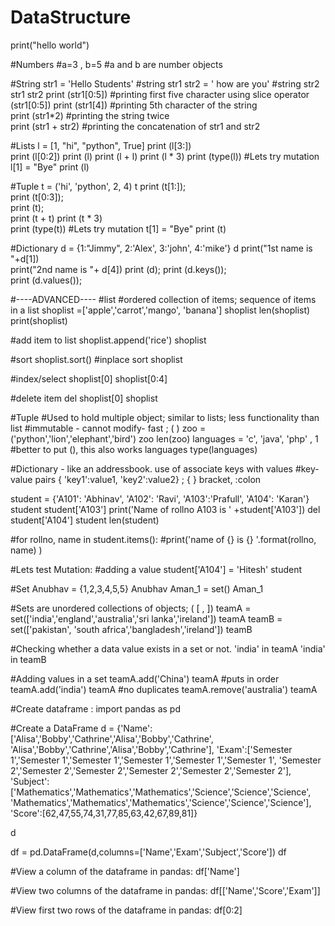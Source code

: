 # DataStructure



print("hello world")

#Numbers
#a=3 , b=5  #a and b are number objects 

#String
str1 = 'Hello Students' #string str1
str2 = ' how are you' #string str2  
str1
str2
print (str1[0:5]) #printing first five character using slice operator  
(str1[0:5])
print (str1[4]) #printing 5th character of the string  
print (str1*2) #printing the string twice  
print (str1 + str2) #printing the concatenation of str1 and str2

#Lists
l  = [1, "hi", "python", True] 
print (l[3:])  
print (l[0:2])
print (l) 
print (l + l) 
print (l * 3)
print (type(l))
#Lets try mutation 
l[1] = "Bye"
print (l)

#Tuple
t  = ('hi', 'python', 2, 4) 
t 
print (t[1:]);  
print (t[0:3]);  
print (t);  
print (t + t)
print (t * 3)  
print (type(t)) 
#Lets try mutation 
t[1] = "Bye"
print (t)

#Dictionary
d = {1:"Jimmy", 2:'Alex', 3:'john', 4:'mike'}
d
print("1st name is "+d[1])  
print("2nd name is "+ d[4]) 
print (d); 
print (d.keys());  
print (d.values());

#----ADVANCED----
#list
#ordered collection of items; sequence of items in a list
shoplist =['apple','carrot','mango', 'banana']
shoplist
len(shoplist)
print(shoplist)

#add item to list
shoplist.append('rice')
shoplist

#sort
shoplist.sort()  #inplace sort
shoplist

#index/select
shoplist[0]
shoplist[0:4]

#delete item
del shoplist[0]
shoplist

#Tuple
#Used to hold multiple object; similar to lists; less functionality than list
#immutable - cannot modify- fast ; ( )
zoo = ('python','lion','elephant','bird')
zoo
len(zoo)
languages = 'c', 'java', 'php' , 1 #better to put (), this also works
languages
type(languages)

#Dictionary - like an addressbook. use of associate keys with values
#key-value pairs { 'key1':value1, 'key2':value2} ; { } bracket, :colon

student = {'A101': 'Abhinav', 'A102': 'Ravi', 'A103':'Prafull', 'A104': 'Karan'}
student
student['A103']
print('Name of rollno A103 is ' +student['A103'])
del student['A104']
student
len(student)

#for rollno, name in student.items():
    #print('name of {} is {} '.format(rollno, name) )

#Lets test Mutation: 
#adding a value
student['A104'] = 'Hitesh'
student

#Set
Anubhav = {1,2,3,4,5,5}
Anubhav
Aman_1 = set()
Aman_1

#Sets are unordered collections of objects; ( [ , ])
teamA = set(['india','england','australia','sri lanka','ireland'])
teamA
teamB = set(['pakistan', 'south africa','bangladesh','ireland'])
teamB

#Checking whether a data value exists in a set or not.
'india' in teamA
'india' in teamB

#Adding values in a set
teamA.add('China')
teamA  #puts in order
teamA.add('india')
teamA  #no duplicates
teamA.remove('australia')
teamA

#Create dataframe :
import pandas as pd

#Create a DataFrame
d = {'Name':['Alisa','Bobby','Cathrine','Alisa','Bobby','Cathrine',
            'Alisa','Bobby','Cathrine','Alisa','Bobby','Cathrine'],
            'Exam':['Semester 1','Semester 1','Semester 1','Semester 1','Semester 1','Semester 1',
                    'Semester 2','Semester 2','Semester 2','Semester 2','Semester 2','Semester 2'],
                    'Subject':['Mathematics','Mathematics','Mathematics','Science','Science','Science',
                               'Mathematics','Mathematics','Mathematics','Science','Science','Science'],
                               'Score':[62,47,55,74,31,77,85,63,42,67,89,81]}

d

df = pd.DataFrame(d,columns=['Name','Exam','Subject','Score'])
df

#View a column of the dataframe in pandas:
df['Name']

#View two columns of the dataframe in pandas:
df[['Name','Score','Exam']]

#View first two rows of the dataframe in pandas:
df[0:2]


